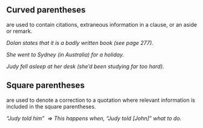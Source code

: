 ## Curved parentheses
are used to contain citations, extraneous information in a clause, or an aside or remark.

_Dolan states that it is a badly written book (see page 277)._

_She went to Sydney (in Australia) for a holiday._

_Judy fell asleep at her desk (she’d been studying far too hard)._

## Square parentheses
are used to denote a correction to a quotation where relevant information is included in the square parentheses.

_“Judy told him”  ⇒ This happens when, “Judy told [John]” what to do._